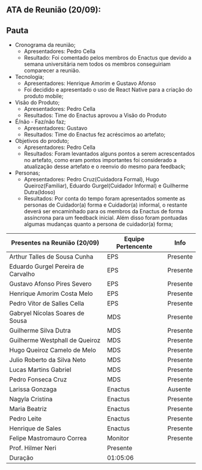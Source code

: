## ATA de Reunião (20/09):

## Pauta

* Cronograma da reunião; 
  - Apresentadores: Pedro Cella
  - Resultado: Foi comentado pelos membros do Enactus que devido a semana universitária nem todos os membros conseguiriam comparecer a reunião.
* Tecnologia; 
  - Apresentadores: Henrique Amorim e Gustavo Afonso
  - Foi decidido e apresentado o uso de React Native para a criação do produto mobile;
* Visão do Produto; 
  - Apresentadores: Pedro Cella
  - Resultados: Time do Enactus aprovou a Visão do Produto
* É/não - Faz/não faz; 
  - Apresentadores: Gustavo
  - Resultados: Time do Enactus fez acréscimos ao artefato;
* Objetivos do produto; 
  - Apresentadores: Pedro Cella
  - Resultados: Foram levantados alguns pontos a serem acrescentados no artefato, como eram pontos importantes foi considerado a atualização desse artefato e o reenvio do mesmo para feedback;
* Personas; 
  - Apresentadores: Pedro Cruz(Cuidadora Formal), Hugo Queiroz(Familiar), Eduardo Gurgel(Cuidador Informal) e Guilherme Dutra(Idoso)
  - Resultados: Por conta do tempo foram apresentados somente as personas de Cuidador(a) forma e Cuidador(a) informal, o restante deverá ser encaminhado para os membros da Enactus de forma assíncrona para um feedback inicial. Além disso foram pontuadas algumas mudanças quanto a persona de cuidador(a) forma;

| <b>Presentes na Reunião (20/09)</b> | <b>Equipe Pertencente</b> | <b>Info</b> |
| --- | --- | --- |
| Arthur Talles de Sousa Cunha | EPS | Presente |
| Eduardo Gurgel Pereira de Carvalho | EPS | Presente |
| Gustavo Afonso Pires Severo | EPS | Presente |
| Henrique Amorim Costa Melo | EPS | Presente |
| Pedro Vítor de Salles Cella | EPS | Presente |
| Gabryel Nícolas Soares de Sousa | MDS | Presente |
| Guilherme Silva Dutra | MDS | Presente |
| Guilherme Westphall de Queiroz | MDS | Presente |
| Hugo Queiroz Camelo de Melo | MDS | Presente |
| Julio Roberto da Silva Neto | MDS | Presente |
| Lucas Martins Gabriel | MDS | Presente |
| Pedro Fonseca Cruz | MDS | Presente |
|Larissa Gonzaga|Enactus|Ausente|
|Nagyla Cristina|Enactus|Presente|
|Maria Beatriz|Enactus|Presente|
|Pedro Leite|Enactus|Presente|
|Henrique de Sales|Enactus|Presente|
| Felipe Mastromauro Correa | Monitor | Presente |
|Prof. Hilmer Neri|Presente|
| Duração | 01:05:06 |
